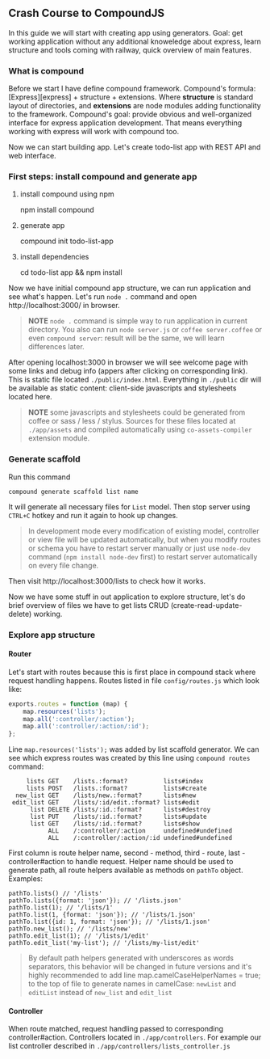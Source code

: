 ## Crash Course to CompoundJS

In this guide we will start with creating app using generators. Goal: get
working application without any additional knoweledge about express, learn
structure and tools coming with railway, quick overview of main features.

### What is compound

Before we start I have define compound framework. Compound's formula:
[Express][express] + structure + extensions. Where **structure** is standard
layout of directories, and **extensions** are node modules adding functionality to
the framework. Compound's goal: provide obvious and well-organized interface for
express application development. That means everything working with express will
work with compound too.

Now we can start building app. Let's create todo-list app with REST API and web
interface.

### First steps: install compound and generate app

1. install compound using npm

    npm install compound

2. generate app

    compound init todo-list-app

3. install dependencies

    cd todo-list app && npm install

Now we have initial compound app structure, we can run application and see
what's happen. Let's run `node .` command and open http://localhost:3000/ in
browser.

> **NOTE** `node .` command is simple way to run application in current
> directory. You also can run `node server.js` or `coffee server.coffee` or even
> `compound server`: result will be the same, we will learn differences later.

After opening localhost:3000 in browser we will see welcome page with some links
and debug info (appers after clicking on corresponding link). This is static
file located `./public/index.html`. Everything in `./public` dir will be
available as static content: client-side javascripts and stylesheets located here.

> **NOTE** some javascripts and stylesheets could be generated from coffee or
> sass / less / stylus. Sources for these files located at `./app/assets` and
> compiled automatically using `co-assets-compiler` extension module.

### Generate scaffold

Run this command

    compound generate scaffold list name

It will generate all necessary files for `List` model. Then stop server using
`CTRL+C` hotkey and run it again to hook up changes.

> In development mode every modification of existing model, controller or view 
> file will be updated automatically, but when you modify routes or schema you
> have to restart server manually or just use `node-dev` command (`npm install
> node-dev` first) to restart server automatically on every file change.

Then visit http://localhost:3000/lists to check how it works.

Now we have some stuff in out application to explore structure, let's do brief
overview of files we have to get lists CRUD (create-read-update-delete) working.

### Explore app structure

#### Router

Let's start with routes because this is first place in compound stack where
request handling happens. Routes listed in file `config/routes.js` which look
like:

```javascript
exports.routes = function (map) {
    map.resources('lists');
    map.all(':controller/:action');
    map.all(':controller/:action/:id');
};
```

Line `map.resources('lists');` was added by list scaffold generator. We can see
which express routes was created by this line using `compound routes` command:

```text
     lists GET    /lists.:format?          lists#index
     lists POST   /lists.:format?          lists#create
  new_list GET    /lists/new.:format?      lists#new
 edit_list GET    /lists/:id/edit.:format? lists#edit
      list DELETE /lists/:id.:format?      lists#destroy
      list PUT    /lists/:id.:format?      lists#update
      list GET    /lists/:id.:format?      lists#show
           ALL    /:controller/:action     undefined#undefined
           ALL    /:controller/:action/:id undefined#undefined
```

First column is route helper name, second - method, third - route, last -
controller#action to handle request. Helper name should be used to generate
path, all route helpers available as methods on `pathTo` object. Examples:

    pathTo.lists() // '/lists'
    pathTo.lists({format: 'json'}); // '/lists.json'
    pathTo.list(1); // '/lists/1'
    pathTo.list(1, {format: 'json'}); // '/lists/1.json'
    pathTo.list({id: 1, format: 'json'}); // '/lists/1.json'
    pathTo.new_list(); // '/lists/new'
    pathTo.edit_list(1); // '/lists/1/edit'
    pathTo.edit_list('my-list'); // '/lists/my-list/edit'

> By default path helpers generated with underscores as words separators, this
> behavior will be changed in future versions and it's highly recommended to add
> line map.camelCaseHelperNames = true; to the top of file to generate names in
> camelCase: `newList` and `editList` instead of `new_list` and `edit_list`

#### Controller

When route matched, request handling passed to corresponding controller#action.
Controllers located in `./app/controllers`. For example our list controller
described in `./app/controllers/lists_controller.js`

